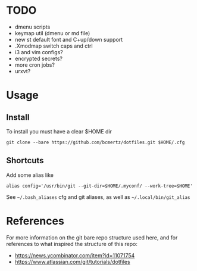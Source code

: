 # TODO
- dmenu scripts
- keymap util (dmenu or md file)
- new st default font and C+up/down support
- .Xmodmap switch caps and ctrl
- i3 and vim configs?
- encrypted secrets?
- more cron jobs?
- urxvt?

# Usage

## Install

To install you must have a clear $HOME dir
```
git clone --bare https://github.com/bcmertz/dotfiles.git $HOME/.cfg
```

## Shortcuts

Add some alias like

```
alias config='/usr/bin/git --git-dir=$HOME/.myconf/ --work-tree=$HOME'
```

See `~/.bash_aliases` cfg and git aliases, as well as `~/.local/bin/git_alias`



# References

For more information on the git bare repo structure used here, and for references to what inspired the structure of this repo:

- https://news.ycombinator.com/item?id=11071754
- https://www.atlassian.com/git/tutorials/dotfiles

